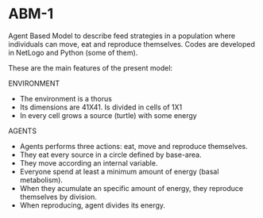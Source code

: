 # ABM-1
Agent Based Model to describe feed strategies in a population where individuals can move,
eat and reproduce themselves.
Codes are developed in NetLogo and Python (some of them).

These are the main features of the present model:

ENVIRONMENT
* The environment is a thorus 
* Its dimensions are 41X41. Is divided in cells of 1X1
* In every cell grows a source (turtle) with some energy

AGENTS

* Agents performs three actions: eat, move and reproduce themselves.
* They eat every source in a circle defined by base-area.
* They move according an internal variable.
* Everyone spend at least a minimum amount of energy (basal metabolism).
* When they acumulate an specific amount of energy, they reproduce themselves 
  by division.
* When reproducing, agent divides its energy.

